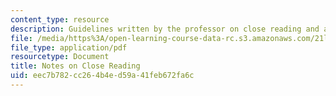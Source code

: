 ```yaml
---
content_type: resource
description: Guidelines written by the professor on close reading and analysis.
file: /media/https%3A/open-learning-course-data-rc.s3.amazonaws.com/21l-003-introduction-to-fiction-fall-2003/eec7b782cc264b4ed59a41feb672fa6c_notes_on_close_reading.pdf
file_type: application/pdf
resourcetype: Document
title: Notes on Close Reading
uid: eec7b782-cc26-4b4e-d59a-41feb672fa6c
---
```


